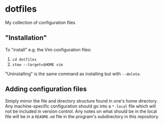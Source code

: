 # dotfiles
My collection of configuration files

## "Installation"
To "install" e.g. the Vim configuration files:

1. `cd dotfiles`
2. `stow --target=$HOME vim`

"Uninstalling" is the same command as installing but with `--delete`.

## Adding configuration files
Simply mirror the file and directory structure found in one's home
directory. Any machine-specific configuration should go into a
`*.local` file which will not be included in version control. Any
notes on what should be in the local file will be in a `README.md`
file in the program's subdirectory in this repository.
